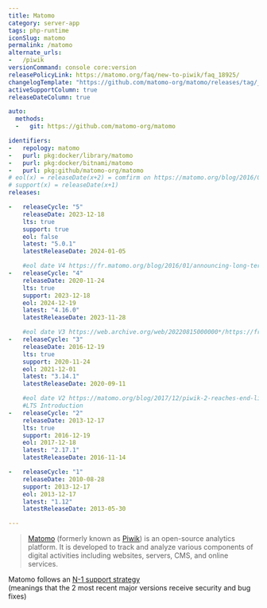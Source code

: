 ```yaml
---
title: Matomo
category: server-app
tags: php-runtime
iconSlug: matomo
permalink: /matomo
alternate_urls:
-   /piwik
versionCommand: console core:version
releasePolicyLink: https://matomo.org/faq/new-to-piwik/faq_18925/
changelogTemplate: "https://github.com/matomo-org/matomo/releases/tag/__LATEST__/"
activeSupportColumn: true
releaseDateColumn: true

auto:
  methods:
  -   git: https://github.com/matomo-org/matomo

identifiers:
-   repology: matomo
-   purl: pkg:docker/library/matomo
-   purl: pkg:docker/bitnami/matomo
-   purl: pkg:github/matomo-org/matomo
# eol(x) = releaseDate(x+2) = comfirm on https://matomo.org/blog/2016/01/announcing-long-term-support-in-matomo-the-analytics-platform-for-your-mission-critical-projects/
# support(x) = releaseDate(x+1)
releases:

-   releaseCycle: "5"
    releaseDate: 2023-12-18
    lts: true
    support: true
    eol: false
    latest: "5.0.1"
    latestReleaseDate: 2024-01-05

    #eol date V4 https://fr.matomo.org/blog/2016/01/announcing-long-term-support-in-matomo-the-analytics-platform-for-your-mission-critical-projects/
-   releaseCycle: "4"
    releaseDate: 2020-11-24
    lts: true
    support: 2023-12-18
    eol: 2024-12-19
    latest: "4.16.0"
    latestReleaseDate: 2023-11-28

    #eol date V3 https://web.archive.org/web/20220815000000*/https://fr.matomo.org/blog/2016/01/announcing-long-term-support-in-matomo-the-analytics-platform-for-your-mission-critical-projects/
-   releaseCycle: "3"
    releaseDate: 2016-12-19
    lts: true
    support: 2020-11-24
    eol: 2021-12-01
    latest: "3.14.1"
    latestReleaseDate: 2020-09-11

    #eol date V2 https://matomo.org/blog/2017/12/piwik-2-reaches-end-life-soon-december-2017-update-now/
    #LTS Introduction
-   releaseCycle: "2"
    releaseDate: 2013-12-17
    lts: true
    support: 2016-12-19
    eol: 2017-12-18
    latest: "2.17.1"
    latestReleaseDate: 2016-11-14

-   releaseCycle: "1"
    releaseDate: 2010-08-28
    support: 2013-12-17
    eol: 2013-12-17
    latest: "1.12"
    latestReleaseDate: 2013-05-30

---
```


> [Matomo](https://matomo.org/) (formerly known as [Piwik](https://matomo.org/blog/2018/01/piwik-is-now-matomo/)) is an open-source analytics platform.
> It is developed to track and analyze various components of digital activities
> including websites, servers, CMS, and online services.

Matomo follows an [N-1 support strategy](https://matomo.org/blog/2016/01/announcing-long-term-support-in-matomo-the-analytics-platform-for-your-mission-critical-projects/)  
(meanings that the 2 most recent major versions receive security and bug fixes)
